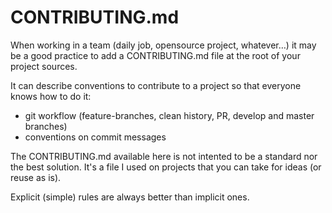 # CONTRIBUTING.md

When working in a team (daily job, opensource project, whatever…) it may be a good practice to add a CONTRIBUTING.md file at the root of your project sources.

It can describe conventions to contribute to a project so that everyone knows how to do it:

- git workflow (feature-branches, clean history, PR, develop and master branches)
- conventions on commit messages

The CONTRIBUTING.md available here is not intented to be a standard nor the best solution.
It's a file I used on projects that you can take for ideas (or reuse as is).

Explicit (simple) rules are always better than implicit ones.